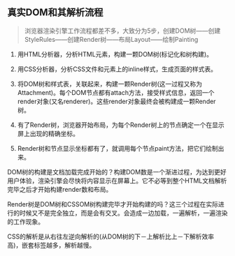 ## 真实DOM和其解析流程

> 浏览器渲染引擎工作流程都差不多，大致分为5步，创建DOM树——创建StyleRules——创建Render树——布局Layout——绘制Painting

1. 用HTML分析器，分析HTML元素，构建一颗DOM树(标记化和树构建)。

2. 用CSS分析器，分析CSS文件和元素上的inline样式，生成页面的样式表。

3. 将DOM树和样式表，关联起来，构建一颗Render树(这一过程又称为Attachment)。每个DOM节点都有attach方法，接受样式信息，返回一个render对象(又名renderer)。这些render对象最终会被构建成一颗Render树。

4. 有了Render树，浏览器开始布局，为每个Render树上的节点确定一个在显示屏上出现的精确坐标。

5. Render树和节点显示坐标都有了，就调用每个节点paint方法，把它们绘制出来。 

DOM树的构建是文档加载完成开始的？构建DOM数是一个渐进过程，为达到更好用户体验，渲染引擎会尽快将内容显示在屏幕上。它不必等到整个HTML文档解析完毕之后才开始构建render数和布局。

Render树是DOM树和CSSOM树构建完毕才开始构建的吗？这三个过程在实际进行的时候又不是完全独立，而是会有交叉。会造成一边加载，一遍解析，一遍渲染的工作现象。

CSS的解析是从右往左逆向解析的(从DOM树的下－上解析比上－下解析效率高)，嵌套标签越多，解析越慢。
